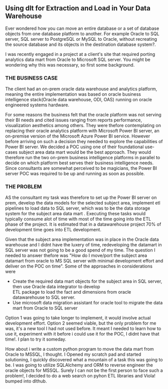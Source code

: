 ## Using dlt for Extraction and Load in Your Data Warehouse

Ever wondered how you can move an entire database or a set of database objects from one database platform to another. For example Oracle to SQL server, SQL server to PostgreSQL or MySQL to Oracle, without recreating the source database and its objects in the destination database system?. 

I was recently engaged in a project at a client's site that required porting analytics data mart from Oracle to Microsoft SQL server. You might be wondering why this was necessary, so first some background. 

### THE BUSINESS CASE
The client had an on-prem oracle data warehouse and analytics platform, meaning the entire implementation was based on oracle business intelligence stack(Oracle data warehouse, ODI, OAS) running on oracle engineered systems hardware.

For some reasons the business felt that the oracle platform was not serving their BI needs and cited issues ranging from reports performance, visualization aesthetics among others. They were thefore contemplating on replacing their oracle analytics platform with Microsoft Power BI server, an on-premise version of the Microsoft Azure Power BI service. However before arriving on such a decision they needed to explore the capabilities of Power BI server. We decided a POC using one of their foundational use-cases subject area data mart would be the best approach. They would therefore run the two on-prem business intelligence platforms in parallel to decide on which platform best serves their business intelligence needs. Since consultants are somewhat perceived to be magicians, the Power BI server POC was required to be up and running as soon as possible.

### THE PROBLEM

AS the consultant my task was therefore to set up the Power BI server on prem, develop the data models for the selected subject area, implement etl pipelines to load data to SQL server, which was to be the data storage system for the subject area data mart . Executing these tasks would typically consume alot of time with most of the time going into the ETL phase of the project. It is estimated that in a datawarehouse project 70% of development time goes into ETL development. 

Given that the subject area implementation was in place in the Oracle data warehouse and I didnt have the luxery of time, redeveloping the datamart in SQL server was not going to be a good spend of my time. The question I needed to answer thefore was "How do I move/port the subject area datamart from oracle to MS SQL server with minimal development effort and deliver on the POC on time". Some of the approaches in considerations were

* Create the required data mart objects for the subject area in SQL server, then use Oracle data integrator to develop   
     ETL package to load the fact and dimensions from oracle datawarehouse to SQL server.
* Use microsoft data migration assistant for oracle tool to migrate the data mart from Oracle to SQL server

Option 1 was going to take longer to implement, it would involve actual development effort. Option 2 seemed viable, but the only problem for me was, it's a new tool I had not used before. It meant I needed to learn how to use it, experiment with it before i could use it for the POC, I didnt have that time!. I plan to try it someday.

How about i write a custom python program to move the data mart from Oracle to MSSQL, I thought. I Opened my scratch pad and started solutioning, I quickly discovered what a mountain of a task this was going to be. I was going to utilize SQLAlchemy and ORM to reverse engineer the oracle objects for MSSQL. Surely I can not be the first person to face such a problem!, I decided to do a web search on pyhon ETL libraries and Viola! bumped into dlthub. 
